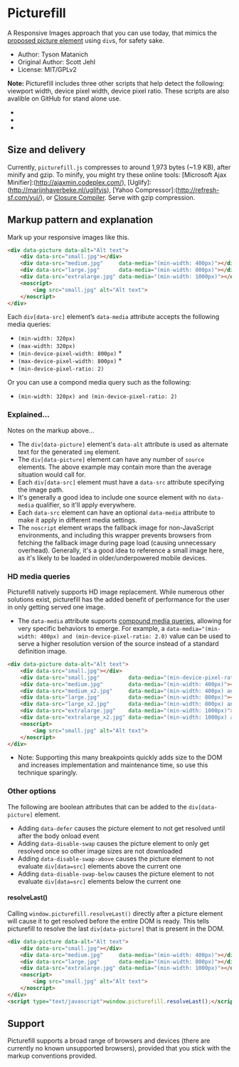﻿# Picturefill

A Responsive Images approach that you can use today, that mimics the [proposed picture element](http://www.w3.org/community/respimg/wiki/Picture_Element_Proposal) using `div`s, for safety sake.

* Author: Tyson Matanich
* Original Author: Scott Jehl
* License: MIT/GPLv2

**Note:** Picturefill includes three other scripts that help detect the following: viewport width, device pixel width, device pixel ratio. These scripts are also avalible on GitHub for stand alone use.

* [GetViewportWidth]:(http://github.com/tysonmatanich/GetViewportWidth)
* [GetDevicePixelWidth]:(http://github.com/tysonmatanich/GetDevicePixelWidth)
* [GetDevicePixelRatio]:(http://github.com/tysonmatanich/GetDevicePixelRatio)

## Size and delivery

Currently, `picturefill.js` compresses to around 1,973 bytes (~1.9 KB), after minify and gzip. To minify, you might try these online tools: [Microsoft Ajax Minifier]:(http://ajaxmin.codeplex.com/), [Uglify]:(http://marijnhaverbeke.nl/uglifyjs), [Yahoo Compressor]:(http://refresh-sf.com/yui/), or [Closure Compiler](http://closure-compiler.appspot.com/home). Serve with gzip compression.

## Markup pattern and explanation

Mark up your responsive images like this. 

```html
<div data-picture data-alt="Alt text">
	<div data-src="small.jpg"></div>
	<div data-src="medium.jpg"     data-media="(min-width: 400px)"></div>
	<div data-src="large.jpg"      data-media="(min-width: 800px)"></div>
	<div data-src="extralarge.jpg" data-media="(min-width: 1000px)"></div>
	<noscript>
		<img src="small.jpg" alt="Alt text">
	</noscript>
</div>
```

Each `div[data-src]` element’s `data-media` attribute accepts the following media queries:

* `(min-width: 320px)`
* `(max-width: 320px)`
* `(min-device-pixel-width: 800px)` *
* `(max-device-pixel-width: 800px)` *
* `(min-device-pixel-ratio: 2)`

Or you can use a compond media query such as the following:

* `(min-width: 320px) and (min-device-pixel-ratio: 2)`

### Explained...

Notes on the markup above...

* The `div[data-picture]` element's `data-alt` attribute is used as alternate text for the generated `img` element.
* The `div[data-picture]` element can have any number of `source` elements. The above example may contain more than the average situation would call for.
* Each `div[data-src]` element must have a `data-src` attribute specifying the image path. 
* It's generally a good idea to include one source element with no `data-media` qualifier, so it'll apply everywhere.
* Each `data-src` element can have an optional `data-media` attribute to make it apply in different media settings.
* The `noscript` element wraps the fallback image for non-JavaScript environments, and including this wrapper prevents browsers from fetching the fallback image during page load (causing unnecessary overhead). Generally, it's a good idea to reference a small image here, as it's likely to be loaded in older/underpowered mobile devices.
	
### HD media queries

Picturefill natively supports HD image replacement. While numerous other solutions exist, picturefill has the added benefit of performance for the user in only getting served one image.

* The `data-media` attribute supports [compound media queries](https://developer.mozilla.org/en-US/docs/CSS/Media_queries), allowing for very specific behaviors to emerge.  For example, a `data-media="(min-width: 400px) and (min-device-pixel-ratio: 2.0)` value can be used to serve a higher resolution version of the source instead of a standard definition image.

```html
<div data-picture data-alt="Alt text">
	<div data-src="small.jpg"></div>
	<div data-src="small.jpg"         data-media="(min-device-pixel-ratio: 2.0)"></div>
	<div data-src="medium.jpg"        data-media="(min-width: 400px)"></div>
	<div data-src="medium_x2.jpg"     data-media="(min-width: 400px) and (min-device-pixel-ratio: 2.0)"></div>
	<div data-src="large.jpg"         data-media="(min-width: 800px)"></div>
	<div data-src="large_x2.jpg"      data-media="(min-width: 800px) and (min-device-pixel-ratio: 2.0)"></div>	
	<div data-src="extralarge.jpg"    data-media="(min-width: 1000px)"></div>
	<div data-src="extralarge_x2.jpg" data-media="(min-width: 1000px) and (min-device-pixel-ratio: 2.0)"></div>	
	<noscript>
		<img src="small.jpg" alt="Alt text">
	</noscript>
</div>
```

* Note: Supporting this many breakpoints quickly adds size to the DOM and increases implementation and maintenance time, so use this technique sparingly.

### Other options

The following are boolean attributes that can be added to the `div[data-picture]` element.

* Adding `data-defer` causes the picture element to not get resolved until after the body onload event
* Adding `data-disable-swap` causes the picture element to only get resolved once so other image sizes are not downloaded
* Adding `data-disable-swap-above` causes the picture element to not evaluate `div[data=src]` elements above the current one
* Adding `data-disable-swap-below` causes the picture element to not evaluate `div[data=src]` elements below the current one

#### resolveLast()

Calling `window.picturefill.resolveLast()` directly after a picture element will cause it to get resolved before the entire DOM is ready. This tells picturefill to resolve the last `div[data-picture]` that is present in the DOM.

```html
<div data-picture data-alt="Alt text">
	<div data-src="small.jpg"></div>
	<div data-src="medium.jpg"     data-media="(min-width: 400px)"></div>
	<div data-src="large.jpg"      data-media="(min-width: 800px)"></div>
	<div data-src="extralarge.jpg" data-media="(min-width: 1000px)"></div>
	<noscript>
		<img src="small.jpg" alt="Alt text">
	</noscript>
</div>
<script type="text/javascript">window.picturefill.resolveLast();</script>
```


## Support

Picturefill supports a broad range of browsers and devices (there are currently no known unsupported browsers), provided that you stick with the markup conventions provided.

